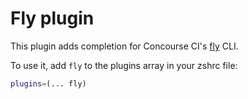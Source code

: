 # Fly plugin

This plugin adds completion for Concourse CI's [fly](https://concourse-ci.org/fly.html) CLI.

To use it, add `fly` to the plugins array in your zshrc file:

```zsh
plugins=(... fly)
```
